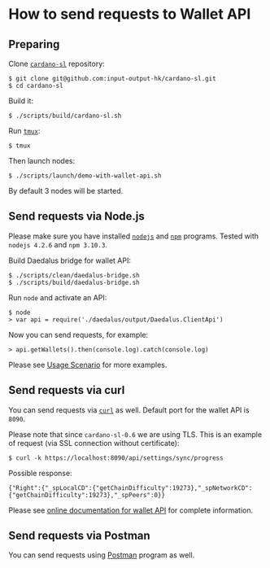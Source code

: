 # How to send requests to Wallet API

## Preparing

Clone [`cardano-sl`](https://github.com/input-output-hk/cardano-sl/) repository:

```
$ git clone git@github.com:input-output-hk/cardano-sl.git
$ cd cardano-sl
```

Build it:

```
$ ./scripts/build/cardano-sl.sh
```

Run [`tmux`](https://github.com/tmux/tmux):

```
$ tmux
```

Then launch nodes:

```
$ ./scripts/launch/demo-with-wallet-api.sh
```

By default 3 nodes will be started.

## Send requests via Node.js

Please make sure you have installed [`nodejs`](https://nodejs.org/) and [`npm`](https://www.npmjs.com/) programs. Tested with `nodejs 4.2.6` and `npm 3.10.3`.

Build Daedalus bridge for wallet API:

```
$ ./scripts/clean/daedalus-bridge.sh
$ ./scripts/build/daedalus-bridge.sh
```

Run `node` and activate an API:

```
$ node
> var api = require('./daedalus/output/Daedalus.ClientApi')
```

Now you can send requests, for example:

```
> api.getWallets().then(console.log).catch(console.log)
```

Please see [Usage Scenario](https://cardanodocs.com/technical/wallet-frontend/#wallet-frontend-api-usage-scenario) for more examples.

## Send requests via curl

You can send requests via [`curl`](https://curl.haxx.se/) as well. Default port for the wallet API is `8090`.

Please note that since `cardano-sl-0.6` we are using TLS. This is an example of request (via SSL connection without certificate):

```
$ curl -k https://localhost:8090/api/settings/sync/progress
```

Possible response:

```
{"Right":{"_spLocalCD":{"getChainDifficulty":19273},"_spNetworkCD":{"getChainDifficulty":19273},"_spPeers":0}}
```

Please see [online documentation for wallet API](https://cardanodocs.com/technical/wallet/api/) for complete information.

## Send requests via Postman

You can send requests using [Postman](https://www.getpostman.com/) program as well.
